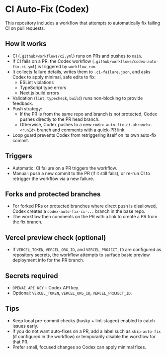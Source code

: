 # CI Auto-Fix (Codex)

This repository includes a workflow that attempts to automatically fix failing CI on pull requests.

## How it works

- CI (`.github/workflows/ci.yml`) runs on PRs and pushes to `main`.
- If CI fails on a PR, the Codex workflow (`.github/workflows/codex-auto-fix-ci.yml`) is triggered by `workflow_run`.
- It collects failure details, writes them to `.ci-failure.json`, and asks Codex to apply minimal, safe edits to fix:
  - ESLint violations
  - TypeScript type errors
  - Next.js build errors
- Validation (`lint`, `typecheck`, `build`) runs non-blocking to provide feedback.
- Push strategy:
  - If the PR is from the same repo and branch is not protected, Codex pushes directly to the PR head branch.
  - Otherwise, Codex pushes to a new `codex-auto-fix-ci-<branch>-<runId>` branch and comments with a quick-PR link.
- Loop guard prevents Codex from retriggering itself on its own auto-fix commit.

## Triggers

- Automatic: CI failure on a PR triggers the workflow.
- Manual: push a new commit to the PR (if it still fails), or re-run CI to retrigger the workflow via a new failure.

## Forks and protected branches

- For forked PRs or protected branches where direct push is disallowed, Codex creates a `codex-auto-fix-ci-...` branch in the base repo.
- The workflow then comments on the PR with a link to create a PR from the fix branch.

## Vercel preview check (optional)

- If `VERCEL_TOKEN`, `VERCEL_ORG_ID`, and `VERCEL_PROJECT_ID` are configured as repository secrets, the workflow attempts to surface basic preview deployment info for the PR branch.

## Secrets required

- `OPENAI_API_KEY` – Codex API key.
- Optional: `VERCEL_TOKEN`, `VERCEL_ORG_ID`, `VERCEL_PROJECT_ID`.

## Tips

- Keep local pre-commit checks (husky + lint-staged) enabled to catch issues early.
- If you do not want auto-fixes on a PR, add a label such as `skip-auto-fix` (if configured in the workflow) or temporarily disable the workflow for that PR.
- Prefer small, focused changes so Codex can apply minimal fixes.
